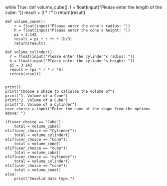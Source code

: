 while True:
    def volume_cube():
        l = float(input("Please enter the length of the cube: "))
        result = (l * l * l)
        return(result)

    def volume_cone():
        r = float(input("Please enter the cone's radius: "))
        h = float(input("Please enter the cone's height: "))
        pi = 3.142
        result = pi * r *r * (h/3)
        return(result)

    def volume_cylinder():
      r = float(input("Please enter the cylinder's radius: "))
      h = float(input("Please enter the cylinder's height: "))
      pi = 3.142
      result = (pi * r * r *h)
      return(result)


    print()
    print("Choose a shape to calculae the volume of")
    print("1. Volume of a Cone")
    print("2. Volume of a Cube")
    print("3. Volume of a Cylinder")
    user_choice = input("Enter the name of the shape from the options above: ")

    if(user_choice == "Cube"):
        total = volume_cube()
    elif(user_choice == "Cylinder"):
        total = volume_cylinder()
    elif(user_choice == "Cone"):
        total = volume_cone()
    elif(user_choice == "cube"):
        total = volume_cube()
    elif(user_choice == "cylinder"):
        total = volume_cylinder()
    elif(user_choice == "cone"):
        total = volume_cone()
    else:
        print("Invalid data type.")
        
       
